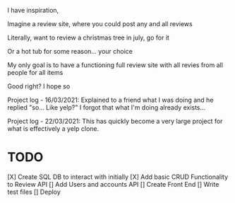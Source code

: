 I have inspiration, 

Imagine a review site, where you could post any and all reviews

Literally, want to review a christmas tree in july, go for it

Or a hot tub for some reason... your choice

My only goal is to have a functioning full review site with all revies from all people for all items

Good right? I hope so

Project log - 16/03/2021: Explained to a friend what I was doing and he replied "so... Like yelp?"
                I forgot that what I'm doing already exists...

Project log - 22/03/2021: This has quickly become a very large project for what is effectively a yelp clone.

# TODO

[X] Create SQL DB to interact with initially
[X] Add basic CRUD Functionality to Review API
[] Add Users and accounts API
[] Create Front End
[] Write test files
[] Deploy